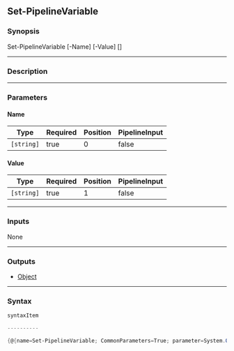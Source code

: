 Set-PipelineVariable
--------------------

### Synopsis

Set-PipelineVariable [-Name] <string> [-Value] <string> [<CommonParameters>]

---

### Description

---

### Parameters
#### **Name**

|Type      |Required|Position|PipelineInput|
|----------|--------|--------|-------------|
|`[string]`|true    |0       |false        |

#### **Value**

|Type      |Required|Position|PipelineInput|
|----------|--------|--------|-------------|
|`[string]`|true    |1       |false        |

---

### Inputs
None

---

### Outputs
* [Object](https://learn.microsoft.com/en-us/dotnet/api/System.Object)

---

### Syntax
```PowerShell
syntaxItem
```
```PowerShell
----------
```
```PowerShell
{@{name=Set-PipelineVariable; CommonParameters=True; parameter=System.Object[]}}
```
